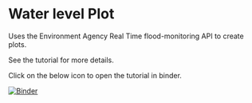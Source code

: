 # Water level Plot
Uses the Environment Agency Real Time flood-monitoring API to create plots. 

See the tutorial for more details.

Click on the below icon to open the tutorial in binder.

[![Binder](https://mybinder.org/badge_logo.svg)](https://mybinder.org/v2/gh/scourtney-qm/water_lvl_plot/HEAD?labpath=tutorial.ipynb)
